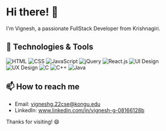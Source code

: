 # Hi there! 👋

I'm Vignesh, a passionate FullStack Developer from Krishnagiri. 

## 🔧 Technologies & Tools
![HTML](https://img.shields.io/badge/HTML5-orange?style=for-the-badge&logo=html5)
![CSS](https://img.shields.io/badge/CSS3-0802A3?style=for-the-badge&logo=css3)
![JavaScript](https://img.shields.io/badge/JavaScript-F7DF1E?style=for-the-badge&logo=javascript&logoColor=black)
![jQuery](https://img.shields.io/badge/jQuery-FF4B91?style=for-the-badge&logo=jquery)
![React.js](https://img.shields.io/badge/React.js-black?style=for-the-badge&logo=react)
![UI Design](https://img.shields.io/badge/UI%20Design-9cf?style=for-the-badge&logo=figma)
![UX Design](https://img.shields.io/badge/UX%20Design-blueviolet?style=for-the-badge&logo=sketch)
![C](https://img.shields.io/badge/C-blue?style=for-the-badge&logo=c)
![C++](https://img.shields.io/badge/C++-A2FF86?style=for-the-badge&logo=cplusplus)
![Java](https://img.shields.io/badge/Java-00A9FF?style=for-the-badge&logo=java)
<!-- ## 🌱 Currently Learning

- [Your current learning goal 1]
- [Your current learning goal 2]
-->

## 📫 How to reach me

- Email: vigneshg.22cse@kongu.edu
- LinkedIn: www.linkedin.com/in/vignesh-g-08166128b
<!--
## 🚀 Projects

- [Project 1](https://github.com/yourusername/project1)
- [Project 2](https://github.com/yourusername/project2)
-->
Thanks for visiting! 😄
